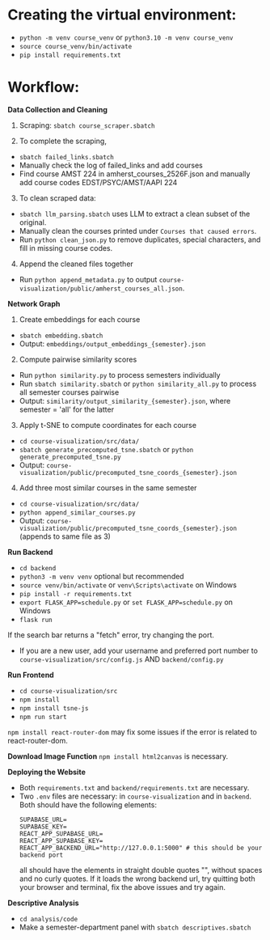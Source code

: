 # Creating the virtual environment:

- `python -m venv course_venv` or `python3.10 -m venv course_venv`
- `source course_venv/bin/activate`
- `pip install requirements.txt`

# Workflow:

**Data Collection and Cleaning**

1. Scraping:
   `sbatch course_scraper.sbatch`

2. To complete the scraping,
- `sbatch failed_links.sbatch`
- Manually check the log of failed_links and add courses
- Find course AMST 224 in amherst_courses_2526F.json and manually add course codes EDST/PSYC/AMST/AAPI 224

3. To clean scraped data:
- `sbatch llm_parsing.sbatch` uses LLM to extract a clean subset of the original.
- Manually clean the courses printed under `Courses that caused errors`.
- Run `python clean_json.py` to remove duplicates, special characters, and fill in missing course codes.

4. Append the cleaned files together
- Run `python append_metadata.py` to output `course-visualization/public/amherst_courses_all.json`.

**Network Graph**
1. Create embeddings for each course
- `sbatch embedding.sbatch`
- Output: `embeddings/output_embeddings_{semester}.json`

2. Compute pairwise similarity scores
- Run `python similarity.py` to process semesters individually
- Run `sbatch similarity.sbatch`  or `python similarity_all.py` to process all semester courses pairwise
- Output: `similarity/output_similarity_{semester}.json`, where semester = 'all' for the latter

3. Apply t-SNE to compute coordinates for each course
- `cd course-visualization/src/data/`
- `sbatch generate_precomputed_tsne.sbatch` or `python generate_precomputed_tsne.py`
- Output: `course-visualization/public/precomputed_tsne_coords_{semester}.json`

4. Add three most similar courses in the same semester
- `cd course-visualization/src/data/`
- `python append_similar_courses.py`
- Output: `course-visualization/public/precomputed_tsne_coords_{semester}.json` (appends to same file as 3)

**Run Backend**
- `cd backend`
- `python3 -m venv venv` optional but recommended
- `source venv/bin/activate` or `venv\Scripts\activate` on Windows
- `pip install -r requirements.txt`
- `export FLASK_APP=schedule.py` or `set FLASK_APP=schedule.py` on Windows
- `flask run`

If the search bar returns a "fetch" error, try changing the port.
- If you are a new user, add your username and preferred port number to `course-visualization/src/config.js` AND `backend/config.py`

**Run Frontend**
- `cd course-visualization/src`
- `npm install`
- `npm install tsne-js`
- `npm run start`

`npm install react-router-dom` may fix some issues if the error is related to react-router-dom.

**Download Image Function**
`npm install html2canvas` is necessary.

**Deploying the Website**
- Both `requirements.txt` and `backend/requirements.txt` are necessary.
- Two `.env` files are necessary: in `course-visualization` and in `backend`. Both should have the following elements:
   ```
   SUPABASE_URL=
   SUPABASE_KEY=
   REACT_APP_SUPABASE_URL=
   REACT_APP_SUPABASE_KEY=
   REACT_APP_BACKEND_URL="http://127.0.0.1:5000" # this should be your backend port
   ```
   all should have the elements in straight double quotes "", without spaces and no curly quotes.
   If it loads the wrong backend url, try quitting both your browser and terminal, fix the above issues and try again.

**Descriptive Analysis**
- `cd analysis/code`
- Make a semester-department panel with `sbatch descriptives.sbatch`